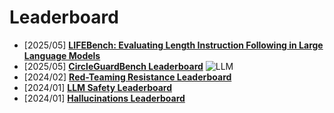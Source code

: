 # Leaderboard
- [2025/05] **[LIFEBench: Evaluating Length Instruction Following in Large Language Models](https://arxiv.org/abs/2505.16234)**
- [2025/05] **[CircleGuardBench Leaderboard](https://huggingface.co/spaces/whitecircle-ai/circle-guard-bench)** ![LLM](https://img.shields.io/badge/LLM-589cf4)
- [2024/02] **[Red-Teaming Resistance Leaderboard](https://huggingface.co/blog/leaderboards-on-the-hub-haizelab)**
- [2024/01] **[LLM Safety Leaderboard](https://huggingface.co/spaces/AI-Secure/llm-trustworthy-leaderboard)**
- [2024/01] **[Hallucinations Leaderboard](https://huggingface.co/spaces/hallucinations-leaderboard/leaderboard)**
